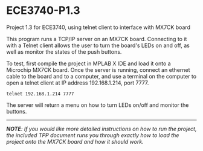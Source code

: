 # ECE3740-P1.3
Project 1.3 for ECE3740, using telnet client to interface with MX7CK board

This program runs a TCP/IP server on an MX7CK board. Connecting to it with a Telnet client allows the user to turn the board's LEDs 
on and off, as well as monitor the states of the push buttons.

To test, first compile the project in MPLAB X IDE and load it onto a Microchip MX7CK board. Once the server is running, connect an ethernet cable to the board and to a computer, and use a terminal on the computer to open a telnet client at IP address 192.168.1.214, port 7777.

```
telnet 192.168.1.214 7777
```

The server will return a menu on how to turn LEDs on/off and monitor the buttons.

---
___NOTE__: If you would like more detailed instructions on how to run the project, the included TPP document runs you through 
exactly how to load the project onto the MX7CK board and how it should work._
